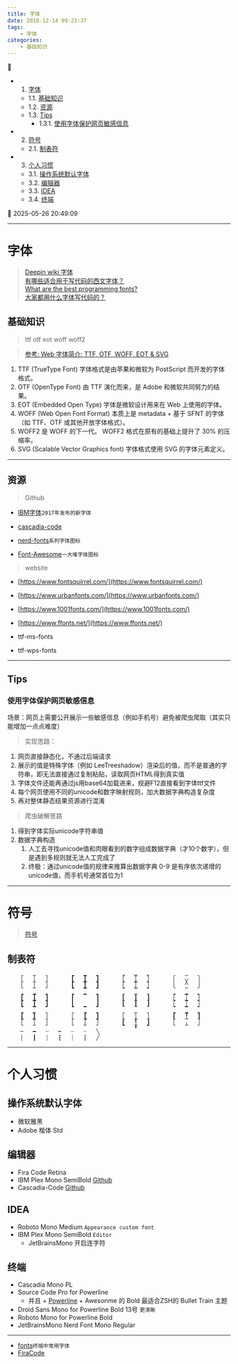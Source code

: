 ```yaml
---
title: 字体
date: 2018-12-14 09:21:37
tags: 
    - 字体
categories: 
    - 基础知识
---
```


💠

- 1. [字体](#字体)
    - 1.1. [基础知识](#基础知识)
    - 1.2. [资源](#资源)
    - 1.3. [Tips](#tips)
        - 1.3.1. [使用字体保护网页敏感信息](#使用字体保护网页敏感信息)
- 2. [符号](#符号)
    - 2.1. [制表符](#制表符)
- 3. [个人习惯](#个人习惯)
    - 3.1. [操作系统默认字体](#操作系统默认字体)
    - 3.2. [编辑器](#编辑器)
    - 3.3. [IDEA](#idea)
    - 3.4. [终端](#终端)

💠 2025-05-26 20:49:09
****************************************
# 字体
> [Deepin wiki 字体](https://wiki.deepin.org/wiki/%E5%AD%97%E4%BD%93)  
> [有哪些适合用于写代码的西文字体？](https://www.zhihu.com/question/20299865)  
> [What are the best programming fonts?](https://www.slant.co/topics/67/~best-programming-fonts)  
> [大家都用什么字体写代码的？](https://segmentfault.com/q/1010000000193004)

## 基础知识 
> ttf otf eot woff woff2 

> [参考: Web 字体简介: TTF, OTF, WOFF, EOT & SVG](https://zhuanlan.zhihu.com/p/28179203)  

1. TTF (TrueType Font) 字体格式是由苹果和微软为 PostScript 而开发的字体格式。
1. OTF (OpenType Font) 由 TTF 演化而来，是 Adobe 和微软共同努力的结果。
1. EOT (Embedded Open Type) 字体是微软设计用来在 Web 上使用的字体。
1. WOFF (Web Open Font Format) 本质上是 metadata + 基于 SFNT 的字体（如 TTF、OTF 或其他开放字体格式）。
1. WOFF2 是 WOFF 的下一代。 WOFF2 格式在原有的基础上提升了 30% 的压缩率。
1. SVG (Scalable Vector Graphics font) 字体格式使用 SVG 的字体元素定义。

********************************
## 资源
> Github
- [IBM字体](https://github.com/IBM/plex)`2017年发布的新字体`
- [cascadia-code](https://github.com/microsoft/cascadia-code)

- [nerd-fonts](https://github.com/ryanoasis/nerd-fonts)`系列字体图标`
- [Font-Awesome](https://github.com/FortAwesome/Font-Awesome)`一大堆字体图标`

> website
- [https://www.fontsquirrel.com/](https://www.fontsquirrel.com/)
- [https://www.urbanfonts.com/](https://www.urbanfonts.com/)
- [https://www.1001fonts.com/](https://www.1001fonts.com/)
- [https://www.ffonts.net/](https://www.ffonts.net/)

- ttf-ms-fonts
- ttf-wps-fonts

************************
## Tips
### 使用字体保护网页敏感信息
场景：网页上需要公开展示一些敏感信息（例如手机号）避免被爬虫爬取（其实只能增加一点点难度）

> 实现思路：
1. 网页直接静态化，不通过后端请求
2. 展示的值是特殊字体（例如 LeeTreeshadow）渲染后的值，而不是普通的字符串，即无法直接通过复制粘贴，读取网页HTML得到真实值
3. 字体文件还能再通过js用base64加载进来，规避F12直接看到字体ttf文件
4. 每个网页使用不同的unicode和数字映射规则，加大数据字典构造复杂度
4. 再对整体静态结果资源进行混淆

> 爬虫破解思路
1. 得到字体实际unicode字符串值
1. 数据字典构造
    1. 人工去寻找unicode值和肉眼看到的数字组成数据字典（才10个数字），但是遇到多规则就无法人工完成了
    1. 终极：通过unicode值的规律来推算出数据字典 0-9 是有序依次递增的unicode值，而手机号通常首位为1

************************

# 符号
> [符号](http://www.bangnishouji.com/fuhao/)

## 制表符
```
    ┌ 	┬ 	┐ 	  	┏ 	┳ 	┓ 	  	╒ 	╤ 	╕ 	  	╭ 	─ 	╮
    ├ 	┼ 	┤ 	  	┣ 	╋ 	┫ 	  	╞ 	╪ 	╡ 	  	│ 	╳ 	│
    └ 	┴ 	┘ 	  	┗ 	┻ 	┛ 	  	╘ 	╧ 	╛ 	  	╰ 	─ 	╯
    ┏ 	┳ 	┓ 	  	┏ 	━ 	┓ 	  	┎ 	┰ 	┒ 	  	┍ 	┯ 	┑
    ┣ 	╋ 	┫ 	  	┃ 	  	┃ 	  	┠ 	╂ 	┨ 	  	┝ 	┿ 	┥
    ┗ 	┻ 	┛ 	  	┗ 	━ 	┛ 	  	┖ 	┸ 	┚ 	  	┕ 	┷ 	┙
    ┏ 	┱ 	┐ 	  	┌ 	┲ 	┓ 	  	┌ 	┬ 	┐ 	  	┏ 	┳ 	┓
    ┡ 	╃ 	┤ 	  	├ 	╄ 	┩ 	  	┟ 	╁ 	┧ 	  	┞ 	┴ 	┦
    └ 	┴ 	┘ 	  	└ 	┴ 	┘ 	  	┗ 	╁ 	┛ 	  	└ 	┴ 	┘
    ─ 	━ 	┄ 	┅ 	┈ 	┈ 	╲ 	  	  	  	  	  	  	  	 
    │ 	┃ 	┆ 	┇ 	┊ 	┋ 	╱ 	  	  	  	  	  	  	  	 
```

************************

# 个人习惯
## 操作系统默认字体
- 微软雅黑
- Adobe 楷体 Std

## 编辑器
- Fira Code Retina
- IBM Plex Mono SemiBold [Github](https://fontmeme.com/fonts/ibm-plex-mono-font/)
- Cascadia-Code [Github](https://github.com/microsoft/cascadia-code)

## IDEA
- Roboto Mono Medium `Appearance custom font`
- IBM Plex Mono SemiBold `Editor`
    - JetBrainsMono 开启连字符

## 终端
- Cascadia Mono PL 
- Source Code Pro for Powerline
    - 并且 + [Powerline](https://github.com/powerline/powerline) + Awesonme 的 Bold 最适合ZSH的 Bullet Train 主题
- Droid Sans Mono for Powerline Bold 13号 `更清晰`
- Roboto Mono for Powerline Bold
- JetBrainsMono Nerd Font Mono Regular

************************

- [fonts](https://github.com/powerline/fonts)`终端中常用字体`
- [FiraCode](https://github.com/tonsky/FiraCode)
